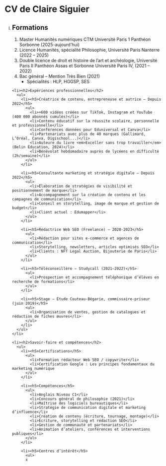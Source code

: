 <!DOCTYPE html>
<html lang="fr">
<head>
<meta charset="UTF-8">
<title>CV de Claire Siguier</title>
</head>
<body>
<h1>CV de Claire Siguier</h1>

<nav>
  <ol type="I">
    <li><h2>Formations</h2>
      <ol type="1">
      <li> Master Humanités numériques CTM Université Paris 1 Panthéon Sorbonne (2025-aujourd'hui)
        <li>Licence Humanités, spécialité Philosophie, Université Paris Nanterre (2022 – 2025)</li>
        <li>Double licence de droit et histoire de l’art et archéologie, Université Paris II Panthéon Assas et Sorbonne Université Paris IV, (2021 – 2022)</li>
        <li>Bac général – Mention Très Bien (2021) 
          <ul>
            <li>Spécialités : HLP, HGGSP, SES</li>
          </ol>
        </li>
        </ul>
        </li>
    
    <li><h2>Expériences professionnelles</h2>
      <ul>
        <li><h5>Créatrice de contenu, entrepreneuse et autrice – Depuis 2022</h5>
          <ul>
            <li>+600 vidéos créées sur TikTok, Instagram et YouTube (400 000 abonnés cumulés)</li>
            <li>Contenu éducatif sur la réussite scolaire, personnelle et professionnelle</li>
            <li>Conférences données pour Eduniversal et Canva</li>
            <li>Partenariats avec plus de 40 marques (Gallimard, L’Oréal, Canva, Digischool...)</li>
            <li>Auteure du livre <em>Exceller sans trop travailler</em> (Belin Éducation, 2024)</li>
            <li>Bénévolat hebdomadaire auprès de lycéens en difficulté (2h/semaine)</li>
          </ul>
        </li>

        <li><h5>Consultante marketing et stratégie digitale – Depuis 2022</h5>
          <ul>
            <li>Élaboration de stratégies de visibilité et positionnement de marque</li>
            <li>Accompagnement sur la création de contenu et les campagnes de communication</li>
            <li>Conseil en storytelling, image de marque et gestion de budget</li>
            <li>Client actuel : Edumapper</li>
          </ul>
        </li>

        <li><h5>Rédactrice Web SEO (Freelance) – 2020-2023</h5>
          <ul>
            <li>Rédaction pour sites e-commerce et agences de communication</li>
            <li>Storytelling, newsletters, articles optimisés SEO</li>
            <li>Clients : NFT Legal Auction, Bijouterie de Paris</li>
          </ul>
        </li>

        <li><h5>Téléconseillère – Studycall (2021–2022)</h5>
          <ul>
            <li>Prospection et accompagnement téléphonique d’élèves en recherche de formations</li>
          </ul>
        </li>

        <li><h5>Stage – Étude Couteau-Bégarie, commissaire-priseur (juin 2019)</h5>
          <ul>
            <li>Organisation de ventes, gestion de catalogues et rédaction de fiches œuvres</li>
          </ul>
        </li>
      </ul>
    </li>

    <li><h2>Savoir-faire et compétences</h2>
      <ul>
        <li><h5>Certifications</h5>
          <ul>
            <li>Formation rédacteur Web SEO / copywriter</li>
            <li>Certification Google : Les principes fondamentaux du marketing numérique
          </ul>
        </li>

        <li><h5>Compétences</h5>
          <ul>
            <li>Anglais Niveau C1</li>
            <li>Concours général de philosophie (2021)</li>
            <li>Maîtrise des logiciels bureautiques</li>
            <li>Stratégie de communication digitale et marketing d’influence</li>
            <li>Création de contenu (écriture, tournage, montage)</li>
            <li>Écriture, storytelling et rédaction SEO</li>
            <li>Gestion de communauté et partenariats</li>
            <li>Animation d’ateliers, conférences et interventions publiques</li>
          </ul>
        </li>

        <li><h5>Centres d’intérêt</h5>
          <ul>
          x
